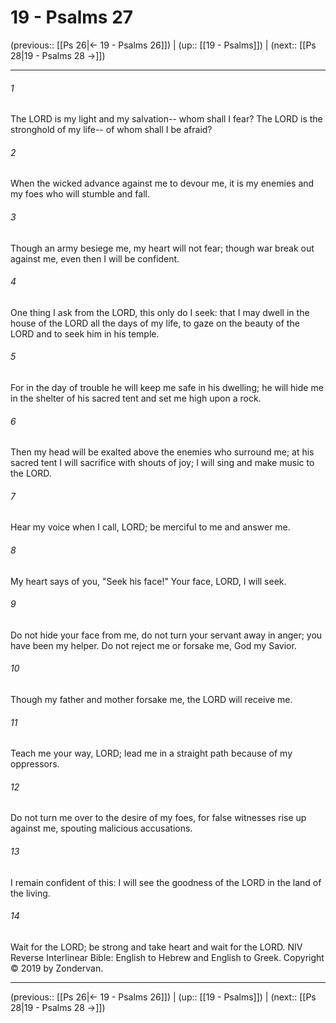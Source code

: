 # 19 - Psalms 27

(previous:: [[Ps 26|← 19 - Psalms 26]]) | (up:: [[19 - Psalms]]) | (next:: [[Ps 28|19 - Psalms 28 →]])

***


###### 1 
The LORD is my light and my salvation-- whom shall I fear? The LORD is the stronghold of my life-- of whom shall I be afraid? 

###### 2 
When the wicked advance against me to devour me, it is my enemies and my foes who will stumble and fall. 

###### 3 
Though an army besiege me, my heart will not fear; though war break out against me, even then I will be confident. 

###### 4 
One thing I ask from the LORD, this only do I seek: that I may dwell in the house of the LORD all the days of my life, to gaze on the beauty of the LORD and to seek him in his temple. 

###### 5 
For in the day of trouble he will keep me safe in his dwelling; he will hide me in the shelter of his sacred tent and set me high upon a rock. 

###### 6 
Then my head will be exalted above the enemies who surround me; at his sacred tent I will sacrifice with shouts of joy; I will sing and make music to the LORD. 

###### 7 
Hear my voice when I call, LORD; be merciful to me and answer me. 

###### 8 
My heart says of you, "Seek his face!" Your face, LORD, I will seek. 

###### 9 
Do not hide your face from me, do not turn your servant away in anger; you have been my helper. Do not reject me or forsake me, God my Savior. 

###### 10 
Though my father and mother forsake me, the LORD will receive me. 

###### 11 
Teach me your way, LORD; lead me in a straight path because of my oppressors. 

###### 12 
Do not turn me over to the desire of my foes, for false witnesses rise up against me, spouting malicious accusations. 

###### 13 
I remain confident of this: I will see the goodness of the LORD in the land of the living. 

###### 14 
Wait for the LORD; be strong and take heart and wait for the LORD. NIV Reverse Interlinear Bible: English to Hebrew and English to Greek. Copyright © 2019 by Zondervan.

***

(previous:: [[Ps 26|← 19 - Psalms 26]]) | (up:: [[19 - Psalms]]) | (next:: [[Ps 28|19 - Psalms 28 →]])
